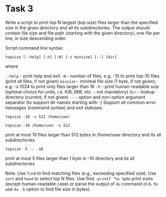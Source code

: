 # Task 3

Write a script to print top N largest (top size) files larger than the specified size in the given directory and all its subdirectories. The output should contain file size and file path (starting with the given directory), one file per line, in size descending order.



 

Script command line syntax:

 

`topsize [--help] [-h] [-N] [-s minsize] [--] [dir]`

 

where

 

`--help` - print help and exit
`-N` - number of files, e.g. -10 to print top-10 files (print all files, if not given)
`minsize` - minimal file size (1 byte, if not given), e.g. -s 1024 to print only files larger than 1K
`-h` - print human-readable size (optimal choice for units, i.e. KiB, MiB, etc. - not mandatory)
`dir` - lookup directory (current, if not given)
`--` - option and non-option argument separator (to support dir names starting with -)
Support all common error messages (command syntax) and exit statuses.

 

`topsize -10 -s 512 /home/user`

 

`topsize -10 /home/user -s 512`

 

print at most 10 files larger than 512 bytes in /home/user directory and its all subdirectories

 

`topsize -5 -- -10`

 

print at most 5 files larger than 1 byte in -10 directory and its all subdirectories

 

Note. Use `find` to find matching files (e.g., exceeding specified size). Use `sort` and `head` to select top N files. Use find `-printf "%s %p`to print sizes (except human-readable case) or parse the output of `du` command (n.b. to use `du -b` option to find file size in bytes).

